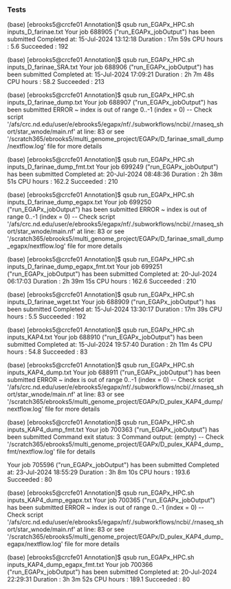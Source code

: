 ### Tests

(base) [ebrooks5@crcfe01 Annotation]$ qsub run_EGAPx_HPC.sh inputs_D_farinae.txt
Your job 688905 ("run_EGAPx_jobOutput") has been submitted
Completed at: 15-Jul-2024 13:12:18
Duration    : 17m 59s
CPU hours   : 5.6
Succeeded   : 192

(base) [ebrooks5@crcfe01 Annotation]$ qsub run_EGAPx_HPC.sh inputs_D_farinae_SRA.txt
Your job 688906 ("run_EGAPx_jobOutput") has been submitted
Completed at: 15-Jul-2024 17:09:21
Duration    : 2h 7m 48s
CPU hours   : 58.2
Succeeded   : 213

(base) [ebrooks5@crcfe01 Annotation]$ qsub run_EGAPx_HPC.sh inputs_D_farinae_dump.txt
Your job 688907 ("run_EGAPx_jobOutput") has been submitted
ERROR ~ index is out of range 0..-1 (index = 0)
 -- Check script '/afs/crc.nd.edu/user/e/ebrooks5/egapx/nf/./subworkflows/ncbi/./rnaseq_short/star_wnode/main.nf' at line: 83 or see '/scratch365/ebrooks5/multi_genome_project/EGAPx/D_farinae_small_dump/nextflow.log' file for more details

(base) [ebrooks5@crcfe01 Annotation]$ qsub run_EGAPx_HPC.sh inputs_D_farinae_dump_fmt.txt
Your job 699249 ("run_EGAPx_jobOutput") has been submitted
Completed at: 20-Jul-2024 08:48:36
Duration    : 2h 38m 51s
CPU hours   : 162.2
Succeeded   : 210

(base) [ebrooks5@crcfe01 Annotation]$ qsub run_EGAPx_HPC.sh inputs_D_farinae_dump_egapx.txt
Your job 699250 ("run_EGAPx_jobOutput") has been submitted
ERROR ~ index is out of range 0..-1 (index = 0)
 -- Check script '/afs/crc.nd.edu/user/e/ebrooks5/egapx/nf/./subworkflows/ncbi/./rnaseq_short/star_wnode/main.nf' at line: 83 or see '/scratch365/ebrooks5/multi_genome_project/EGAPx/D_farinae_small_dump_egapx/nextflow.log' file for more details

(base) [ebrooks5@crcfe01 Annotation]$ qsub run_EGAPx_HPC.sh inputs_D_farinae_dump_egapx_fmt.txt
Your job 699251 ("run_EGAPx_jobOutput") has been submitted
Completed at: 20-Jul-2024 06:17:03
Duration    : 2h 39m 15s
CPU hours   : 162.6
Succeeded   : 210

(base) [ebrooks5@crcfe01 Annotation]$ qsub run_EGAPx_HPC.sh inputs_D_farinae_wget.txt
Your job 688909 ("run_EGAPx_jobOutput") has been submitted
Completed at: 15-Jul-2024 13:30:17
Duration    : 17m 39s
CPU hours   : 5.5
Succeeded   : 192

(base) [ebrooks5@crcfe01 Annotation]$ qsub run_EGAPx_HPC.sh inputs_KAP4.txt
Your job 688910 ("run_EGAPx_jobOutput") has been submitted
Completed at: 15-Jul-2024 19:57:40
Duration    : 2h 11m 4s
CPU hours   : 54.8
Succeeded   : 83

(base) [ebrooks5@crcfe01 Annotation]$ qsub run_EGAPx_HPC.sh inputs_KAP4_dump.txt
Your job 688911 ("run_EGAPx_jobOutput") has been submitted
ERROR ~ index is out of range 0..-1 (index = 0)
 -- Check script '/afs/crc.nd.edu/user/e/ebrooks5/egapx/nf/./subworkflows/ncbi/./rnaseq_short/star_wnode/main.nf' at line: 83 or see '/scratch365/ebrooks5/multi_genome_project/EGAPx/D_pulex_KAP4_dump/nextflow.log' file for more details

(base) [ebrooks5@crcfe01 Annotation]$ qsub run_EGAPx_HPC.sh inputs_KAP4_dump_fmt.txt
Your job 700363 ("run_EGAPx_jobOutput") has been submitted
Command exit status:
  3
Command output:
  (empty)
 -- Check '/scratch365/ebrooks5/multi_genome_project/EGAPx/D_pulex_KAP4_dump_fmt/nextflow.log' file for details

 Your job 705596 ("run_EGAPx_jobOutput") has been submitted
Completed at: 23-Jul-2024 18:55:29
Duration    : 3h 8m 10s
CPU hours   : 193.6
Succeeded   : 80

(base) [ebrooks5@crcfe01 Annotation]$ qsub run_EGAPx_HPC.sh inputs_KAP4_dump_egapx.txt
Your job 700365 ("run_EGAPx_jobOutput") has been submitted
ERROR ~ index is out of range 0..-1 (index = 0)
 -- Check script '/afs/crc.nd.edu/user/e/ebrooks5/egapx/nf/./subworkflows/ncbi/./rnaseq_short/star_wnode/main.nf' at line: 83 or see '/scratch365/ebrooks5/multi_genome_project/EGAPx/D_pulex_KAP4_dump_egapx/nextflow.log' file for more details

(base) [ebrooks5@crcfe01 Annotation]$ qsub run_EGAPx_HPC.sh inputs_KAP4_dump_egapx_fmt.txt
Your job 700366 ("run_EGAPx_jobOutput") has been submitted
Completed at: 20-Jul-2024 22:29:31
Duration    : 3h 3m 52s
CPU hours   : 189.1
Succeeded   : 80